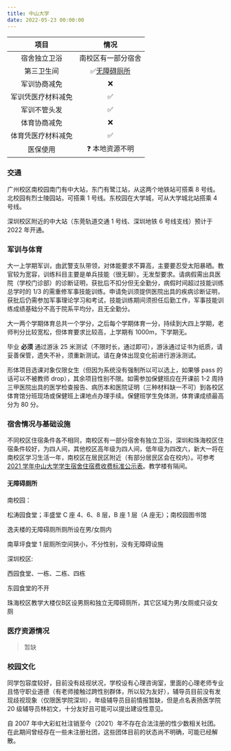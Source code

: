 ```yaml
---
title: 中山大学
date: 2022-05-23 00:00:00
---
```


|项目|情况|
|:---:|:---:|
|宿舍独立卫浴|南校区有一部分宿舍|
|第三卫生间|✅[无障碍厕所](#无障碍厕所)|
|军训协商减免|❌|
|军训凭医疗材料减免|✅|
|军训不管头发|✅|
|体育协商减免|❌|
|体育凭医疗材料减免|✅|
|医保使用|❓ 本地资源不明|

### 交通

广州校区南校园南门有中大站，东门有鹭江站，从这两个地铁站可搭乘 8 号线。北校园有烈士陵园站，可搭乘 1 号线。东校园在大学城，可从大学城北站搭乘 4 号线。

深圳校区附近的中大站（东莞轨道交通 1 号线、深圳地铁 6 号线支线）预计于 2022 年开通。

### 军训与体育

大一上学期军训，由武警支队带领，对体能要求不算高，主要要忍受太阳暴晒。教官较为宽容，训练科目主要是单兵技能（很无聊）。无发型要求。请病假需出具医院（学校门诊部）的诊断证明，获批后不扣分但无全勤分，病假时间超过技能训练总学时的 1/3 的需重修军事技能训练。申请免训须提供医院出具的疾病诊断证明，获批后仍需参加军事理论学习和考试，技能训练期间须担任后勤工作，军事技能训练成绩基础分不高于院系平均分，且无全勤分。

大一两个学期体育总共一个学分，之后每个学期体育一分，持续到大四上学期，老师判分比较宽松，但体育要求比较高，上学期有 1000m，下学期无。

毕业 **必须** 通过游泳 25 米测试（不限时长，通过即可），游泳通过证书为纸质，请妥善保管，遗失不补，须重新测试。请在身体出现变化前进行游泳测试。

形体项目选课对象仅限女生（但因为系统没有强制所以可以选上，如果够 pass 的话可以不被教师 drop），其余项目性别不限。如需参加保健班应在开课前 1-2 周持三甲医院出具的医学检查报告、病历本和医院证明（三种材料缺一不可）到各校区体育馆分班现场或保健班上课地点办理手续。保健班学生免体测，体育课成绩最高分为 80 分。

### 宿舍情况与基础设施

不同校区住宿条件各不相同，南校区有一部分宿舍有独立卫浴，深圳和珠海校区住宿条件较好，为四人间，其他校区高年级为四人间，低年级为四改六，新大一将在南校区学习生活一年，南校区在居民区附近（有部分居民区会在校内）。可参考[2021 学年中山大学学生宿舍住宿费收费标准公示表](https://xxgk.sysu.edu.cn/ml/ml12/1394261.htm)。教学楼有隔间。

#### 无障碍厕所

南校园：

松涛园食堂；丰盛堂 C 座 4、6、8 层，B 座 1 层（A 座无）；南校园图书馆

逸夫楼的无障碍厕所厕所设在男/女厕内

南草坪食堂 1 层厕所空间狭小，不分性别，没有无障碍设施

深圳校区:

西园食堂、一栋、二栋、四栋

东园食堂的不开

珠海校区教学大楼仅B区设男厕和独立无障碍厕所，其它区域为男/女厕或只设女厕

### 医疗资源情况

> 暂缺

### 校园文化

同学包容度较好，目前没有歧视状况，学校设有心理咨询室，里面的心理老师专业且恪守职业道德（有老师接触过跨性别群体，所以较为友好），辅导员目前没有发现歧视现象（仅限医学院深圳），年级辅导员目前情报暂缺，但是点名表扬医学院 20 级辅导员林初文，十分友好且可能可以提出建设性意见。

自 2007 年中大彩虹社注销至今（2021）年不存在合法注册的性少数相关社团。在此期间曾经存在一些未注册社团，这些团体目前的状态尚不明确，可能已经解散。
